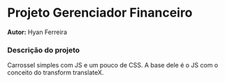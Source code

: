 # Projeto Gerenciador Financeiro
**Autor:** Hyan Ferreira

### Descrição do projeto
Carrossel simples com JS e um pouco de CSS. A base dele é o JS com o conceito do transform translateX.
